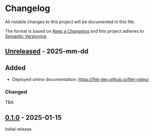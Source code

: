 # Changelog

All notable changes to this project will be documented in this file.

The format is based on [Keep a Changelog](http://keepachangelog.com/en/1.0.0/)
and this project adheres to [Semantic Versioning](http://semver.org/spec/v2.0.0.html).

## [Unreleased] - 2025-mm-dd

## Added

- Deployed online documentation: https://flet-dev.github.io/flet-video/

### Changed

TBA

## [0.1.0] - 2025-01-15

Initial release.


[Unreleased]: https://github.com/flet-dev/flet-video/compare/0.1.0...HEAD

[0.1.0]: https://github.com/flet-dev/flet-video/releases/tag/0.1.0